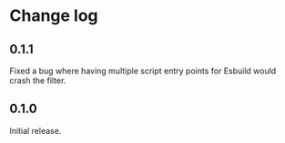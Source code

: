 # Change log
## 0.1.1
Fixed a bug where having multiple script entry points for Esbuild would crash the filter.

## 0.1.0
Initial release.